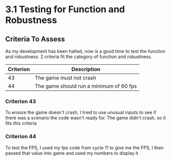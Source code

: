 # 3.1 Testing for Function and Robustness

## Criteria To Assess

As my development has been halted, now is a good time to test the function and robustness. 2 criteria fit the category of function and robustness.

| Criterion | Description                             |
| --------- | --------------------------------------- |
| 43        | The game must not crash                 |
| 44        | The game should run a minimum of 60 fps |

### Criterion 43

To ensure the game doesn't crash, I tried to use unusual inputs to see if there was a scenario the code wasn't ready for. The game didn't crash, so it fits this criteria

### Criterion 44

To test the FPS, I used my fps code from cycle 11 to give me the FPS, I then passed that value into game and used my numbers to display it

